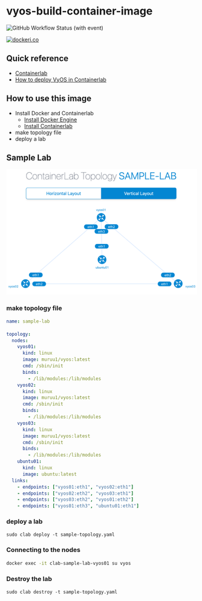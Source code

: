 # vyos-build-container-image

![GitHub Workflow Status (with event)](https://img.shields.io/github/actions/workflow/status/mu-ruU1/vyos-build-container-image/vyos-build-container-image.yaml?style=for-the-badge)

[![dockeri.co](https://dockerico.blankenship.io/image/muruu1/vyos)](https://hub.docker.com/r/muruu1/vyos)

## Quick reference

- [Containerlab](https://containerlab.dev/)
- [How to deploy VyOS in Containerlab](https://docs.google.com/document/d/1TUUVGLzetAX7_BIO6qtKDCC89j40eHa7bZrGiM5a3j8/edit?usp=sharing)

## How to use this image

- Install Docker and Containerlab
  - [Install Docker Engine](https://docs.docker.com/engine/install/)
  - [Install Containerlab](https://containerlab.dev/install/)
- make topology file
- deploy a lab

## Sample Lab

![sample-lab](./image/sample-lab.png)

### make topology file

```yaml=sample-topology.yaml
name: sample-lab

topology:
  nodes:
    vyos01:
      kind: linux
      image: muruu1/vyos:latest
      cmd: /sbin/init
      binds:
        - /lib/modules:/lib/modules
    vyos02:
      kind: linux
      image: muruu1/vyos:latest
      cmd: /sbin/init
      binds:
        - /lib/modules:/lib/modules
    vyos03:
      kind: linux
      image: muruu1/vyos:latest
      cmd: /sbin/init
      binds:
        - /lib/modules:/lib/modules
    ubuntu01:
      kind: linux
      image: ubuntu:latest
  links:
    - endpoints: ["vyos01:eth1", "vyos02:eth1"]
    - endpoints: ["vyos02:eth2", "vyos03:eth1"]
    - endpoints: ["vyos03:eth2", "vyos01:eth2"]
    - endpoints: ["vyos01:eth3", "ubuntu01:eth1"]
```

### deploy a lab

```
sudo clab deploy -t sample-topology.yaml
```

### Connecting to the nodes

```bash
docker exec -it clab-sample-lab-vyos01 su vyos
```

### Destroy the lab

```
sudo clab destroy -t sample-topology.yaml
```

